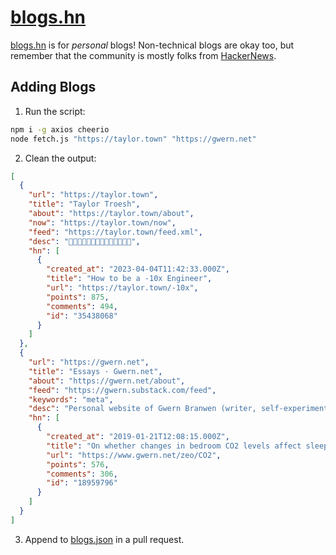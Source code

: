 # [blogs.hn](https://blogs.hn)

[blogs.hn](https://blogs.hn) is for _personal_ blogs! Non-technical blogs are
okay too, but remember that the community is mostly folks from
[HackerNews](https://news.ycombinator.com).

## Adding Blogs

1. Run the script:

```bash
npm i -g axios cheerio
node fetch.js "https://taylor.town" "https://gwern.net"
```

2. Clean the output:

```json
[
  {
    "url": "https://taylor.town",
    "title": "Taylor Troesh",
    "about": "https://taylor.town/about",
    "now": "https://taylor.town/now",
    "feed": "https://taylor.town/feed.xml",
    "desc": "🐸🐸🐸🐸🐸🐸🐸🐸🐸🐸🐸🐸🐸🐸",
    "hn": [
      {
        "created_at": "2023-04-04T11:42:33.000Z",
        "title": "How to be a -10x Engineer",
        "url": "https://taylor.town/-10x",
        "points": 875,
        "comments": 494,
        "id": "35438068"
      }
    ]
  },
  {
    "url": "https://gwern.net",
    "title": "Essays · Gwern.net",
    "about": "https://gwern.net/about",
    "feed": "https://gwern.substack.com/feed",
    "keywords": "meta",
    "desc": "Personal website of Gwern Branwen (writer, self-experimenter, and programmer): topics: psychology, statistics, technology, deep learning, anime. This index page is a categorized list of Gwern.net pages.",
    "hn": [
      {
        "created_at": "2019-01-21T12:08:15.000Z",
        "title": "On whether changes in bedroom CO2 levels affect sleep quality",
        "url": "https://www.gwern.net/zeo/CO2",
        "points": 576,
        "comments": 306,
        "id": "18959796"
      }
    ]
  }
]
```

3. Append to
   [blogs.json](https://github.com/surprisetalk/blogs.hn/blob/main/blogs.json)
   in a pull request.
